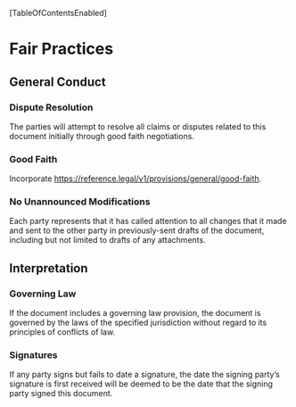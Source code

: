 [TableOfContentsEnabled]

# Fair Practices

## General Conduct

### Dispute Resolution

The parties will attempt to resolve all claims or disputes related to this document initially through good faith negotiations.

### Good Faith

Incorporate <https://reference.legal/v1/provisions/general/good-faith>.

### No Unannounced Modifications

Each party represents that it has called attention to all changes that it made and sent to the other party in previously-sent drafts of the document, including but not limited to drafts of any attachments.

## Interpretation

### Governing Law

If the document includes a governing law provision, the document is governed by the laws of the specified jurisdiction without regard to its principles of conflicts of law.

### Signatures

If any party signs but fails to date a signature, the date the signing party’s signature is first received will be deemed to be the date that the signing party signed this document.

